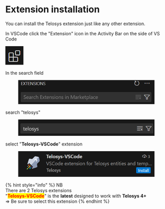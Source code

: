 # Extension installation

You can install the Telosys extension just like any other extension.

In VSCode click the "Extension" icon in the Activity Bar on the side of VS Code

<img src="../.gitbook/assets/image (1) (1).png" alt="" data-size="original">



In the search field

<div align="left">

<figure><img src="../.gitbook/assets/image (2).png" alt=""><figcaption></figcaption></figure>

</div>

search "telosys"&#x20;

<div align="left">

<figure><img src="../.gitbook/assets/image (3).png" alt=""><figcaption></figcaption></figure>

</div>

select "**Telosys-VSCode**" extension

<div align="left">

<figure><img src="../.gitbook/assets/image (1).png" alt=""><figcaption></figcaption></figure>

</div>



{% hint style="info" %}
NB \
There are 2 Telosys extensions \
"<mark style="color:red;">**Telosys-VSCode**</mark>" is the **latest** designed to work with **Telosys 4+** \
\=> Be sure to select this extension
{% endhint %}





